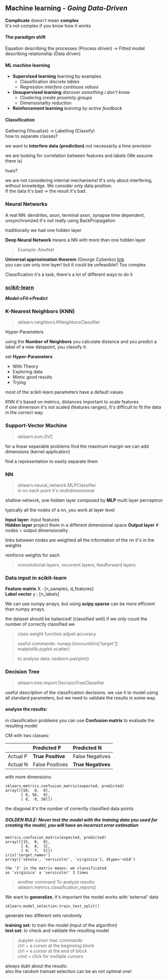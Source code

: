 ## Machine learning - *Going Data-Driven*

**Complicate** doesn't mean **complex**  
It's not complex if you know how it works

#### The paradigm shift
Equation describing the processes (Process driven) -> Fitted model describing relationship (Data driven)

#### ML machine learning

+ **Supervised learning** learning by examples
  + Classification *discrete lables*
  + Regression *interfere continuos values*
+ **Unsupervised learning** *discover something i don't know*
    + Clustering *create proximity groups*
    + Dimensionality reduction
+ **Reinforcement learning** *learning by active feedback*

#### Classification

Gathering (Visualize) -> Labelling (Classify)  
how to separate classes?

we want to **interfere data (prediction)**
not necessarily a time prevision

we are looking for correlation between features and labels (We assume there is)

hues?

we are not considering internal mechanisms! It's only about interfering, without knowledge.
We consider only data position.  
If the data it's bad -> the result it's bad.

### Neural Networks

A real NN:
dendrites, axon, terminal axon, synapse
time dependent, unsynchronized
it's not really using BackPropagation

traditionally we had one hidden layer

**Deep Neural Network** means a NN with more than one hidden layer

> Example: AlexNet

**Universal approximation theorem** (George Cybenko)
[link](https://en.wikipedia.org/wiki/Universal_approximation_theorem)  
you can use only one layer!
  but it could be unfeasible!! Too complex


Classification it's a task, there's a lot of different ways to do it


### [scikit-learn](https://scikit-learn.org/)
***Model->Fit->Predict***

### K-Nearest Neighbors (KNN)
>  sklearn.neighbors.KNeighborsClassifier


Hyper-Parameters

using the **Number of Neighbors** you calculate distance and you predict a label of a new datapoint, you classify it.

set **Hyper-Parameters**
+ With Theory
+ Exploring data
+ Mimic good results
+ Trying

most of the scikit-learn parameters have a default values

KNN it's based on metrics, distances
important to scale features  
if one dimension it's not scaled (features ranges), It's difficult to fit the data in the correct way.

### Support-Vector Machine
> sklearn.svm.SVC

for a linear separable problems find the maximum margin
we can add dimensions (kernel application)

find a representation to easily separate them

### NN
> sklearn.neural_network.MLPClassifier  
> in nn each point it's multidimensional

shallow network, one hidden layer
composed by **MLP** multi layer perceptron

typically all the nodes of a nn, you work at layer level

**Input layer:** input features  
**Hidden layer** project them in a different dimensional   space
**Output layer** # nodes = output dimensionality

links between nodes are weighted
all the information of the nn it's in the weights

reinforce weights for each

> convolutional layers, recurrent layers, feedforward layers

### Data input in scikit-learn

**Feature matrix** X : [n_samples, d_features]  
**Label vector** y : [n_labels]

We can use numpy arrays, but using **scipy.sparse** can be more efficient than numpy arrays.


the dataset should be balanced! (classified well)
if we only count the number of correctly classified we

> class weight function
> adjust accuracy

> useful commands:
> numpy  bincount(iris['target'])
> matplotlib.pyplot.scatter(
>
> to analyse data:
> seaborn.pairplot()

### Decision Tree

> sklearn.tree import DecisionTreeClassifier


useful description of the classification decisions.
we use it to model using all standard parameters, but we need to validate the results in some way.

#### analyse the results:

in classification problems you can use **Confusion matrix** to evaluate the resulting model

CM with two classes:

|                | Predicted P | Predicted N     |
| :------------- | :------------- | :-------------- |
| Actual P       | **True Positive**       | False Negatives |
| Actual N       | False Positives    | **True Negatives** |

with more dimensions:

```
sklearn.metrics.confusion_matrix(expected, predicted)
array([[50,  0,  0],
       [ 0, 50,  0],
       [ 0,  0, 50]])
```
the diagonal it's the number of correctly classified data points

##### GOLDEN RULE: **Never test the model with the training data you used for creating the model, you will have an incorrect error estimation**
```
metrics.confusion_matrix(expected, predicted)
array([[15,  0,  0],
       [ 0,  8,  3],
       [ 0,  7,  5]])
iris['target_names']
array(['setosa', 'versicolor', 'virginica'], dtype='<U10')

the '3' in the matrix means: we classificated
as 'virginica' a 'versicolor' 3 times
```

> another command To analyze results:  
> sklearn.metrics.classification_report()  

We want to **generalize**, it's important the model works with 'external' data

`sklearn.model_selection.train_test_split()`

generate two different sets randomly

**training set**: to train the model (input of the algorithm)  
**test set**: to check and validate the resulting model

> Jupyter cursor mac commands  
> ctrl + a cursor at the beginning block  
> ctrl + e cursor at the end of block  
> cmd + click for multiple cursors  

always dubt about the results:  
also the random trainset selection can be an not optimal one!
